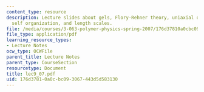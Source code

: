```yaml
---
content_type: resource
description: Lecture slides about gels, Flory-Rehner theory, uniaxial deformation,
  self organization, and length scales.
file: /media/courses/3-063-polymer-physics-spring-2007/176d37810a0cbc093067443d5d583130_lec9_07.pdf
file_type: application/pdf
learning_resource_types:
- Lecture Notes
ocw_type: OCWFile
parent_title: Lecture Notes
parent_type: CourseSection
resourcetype: Document
title: lec9_07.pdf
uid: 176d3781-0a0c-bc09-3067-443d5d583130
---
```

